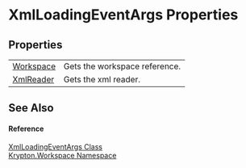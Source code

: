 # XmlLoadingEventArgs Properties




## Properties
<table>
<tr>
<td><a href="14d5c769-fdcb-be5e-59b5-41f5740bc7ec.md">Workspace</a></td>
<td>Gets the workspace reference.</td></tr>
<tr>
<td><a href="059316d8-9fca-edc5-d720-d9ff30eb99d7.md">XmlReader</a></td>
<td>Gets the xml reader.</td></tr>
</table>

## See Also


#### Reference
<a href="b667710b-da2d-7668-570f-a5c6926f0703.md">XmlLoadingEventArgs Class</a>  
<a href="0dbf488f-9676-a1e5-a949-1b4bcea03d52.md">Krypton.Workspace Namespace</a>  
